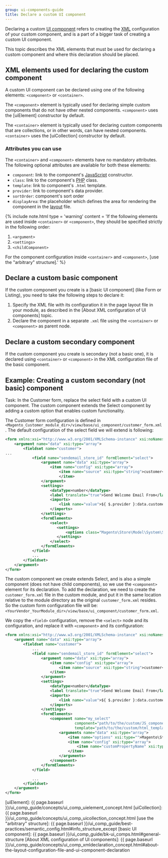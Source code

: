 ```yaml
---
group: ui-components-guide
title: Declare a custom UI component
---
```


Declaring a custom [UI component](https://glossary.magento.com/ui-component) refers to creating the [XML](https://glossary.magento.com/xml) configuration of your custom component, and is a part of a bigger task of creating a custom UI component.

This topic describes the XML elements that must be used for declaring a custom component and where this declaration should be placed.

## XML elements used for declaring the custom component

A custom UI component can be declared using one of the following elements: `<component>` or `<container>`.

The `<component>` element is typically used for declaring simple custom components that do not have other nested components. `<component>` uses the [uiElement] constructor by default.

The `<container>` element is typically used for declaring custom components that are collections, or in other words, can have nested components. `<container>` uses the [uiCollection] constructor by default.

### Attributes you can use

The `<container>` and `<component>` elements have no mandatory attributes. The following optional attributes are available for both these elements:

-  `component`: link to the component's [JavaScript](https://glossary.magento.com/javascript) constructor.
-  `class`: link to the component's [PHP](https://glossary.magento.com/php) class.
-  `template`: link to component's `.html` template.
-  `provider`: link to component's data provider.
-  `sortOrder`: component's sort order
-  `displayArea`: the placeholder which defines the area for rendering the component in the [layout](https://glossary.magento.com/layout) file.

{%
include note.html
type = 'warning'
content = 'If the following elements are used inside `<container>` or `<component>`, they should be specified strictly in the following order:

1. `<argument>`
1. `<settings>`
1. `<childComponent>`

For the component configuration inside `<container>` and `<component>`, [use the "arbitrary" structure].'
%}

## Declare a custom basic component

If the custom component you create is a [basic UI component] (like Form or Listing), you need to take the following steps to declare it:

1. Specify the XML file with its configuration it in the page layout file in your module, as described in the [About XML configuration of UI components] topic.
1. Declare the component in a separate `.xml` file using the `<container>` or `<component>` as parent node.

## Declare a custom secondary component

If the custom component you create is secondary (not a basic one), it is declared using  `<container>` or `<component>` in the XML configuration file of the basic component.

## Example: Creating a custom secondary (not basic) component

Task: In the Customer form, replace the select field with a custom UI component. The custom component extends the Select component by adding a custom option that enables custom functionality.

The Customer form configuration is defined in `<Magento_Customer_module_dir>/view/base/ui_component/customer_form.xml`. The default configuration of the select field we will extend is following:

```xml
<form xmlns:xsi="http://www.w3.org/2001/XMLSchema-instance" xsi:noNamespaceSchemaLocation="urn:magento:module:Magento_Ui:etc/ui_configuration.xsd">
    <argument name="data" xsi:type="array">
        <fieldset name="customer">
...
            <field name="sendemail_store_id" formElement="select">
                <argument name="data" xsi:type="array">
                    <item name="config" xsi:type="array">
                        <item name="source" xsi:type="string">customer</item>
                        </item>
                </argument>
                <settings>
                    <dataType>number</dataType>
                    <label translate="true">Send Welcome Email From</label>
                    <imports>
                        <link name="value">${ $.provider }:data.customer.store_id</link>
                    </imports>
                </settings>
                <formElements>
                    <select>
                       <settings>
                           <options class="Magento\Store\Model\System\Store"/>
                       </settings>
                    </select>
                </formElements>
            </field>
            ...
        </fieldset>
    </argument>
</form>
```

The custom component we create extends Select, and is also a simple component (does not have child components), so we use the `<component>` element for its declaration. To add the declaration, we need to create the `customer_form.xml` file in the custom module, and put it in the same location relative to the module directory as the original `customer_form.xml` resides. So the custom form configuration file will be: `<YourVendor_YourModule_dir>/view/base/ui_component/customer_form.xml`.

We copy the `<field>` configuration, remove the `<select>` node and its configuration, and replace it with `<component>` and its configuration:

```xml
<form xmlns:xsi="http://www.w3.org/2001/XMLSchema-instance" xsi:noNamespaceSchemaLocation="urn:magento:module:Magento_Ui:etc/ui_configuration.xsd">
    <argument name="data" xsi:type="array">
        <fieldset name="customer">
            ...
            <field name="sendemail_store_id" formElement="select">
                <argument name="data" xsi:type="array">
                    <item name="config" xsi:type="array">
                        <item name="source" xsi:type="string">customer</item>
                    </item>
                </argument>
                <settings>
                    <dataType>number</dataType>
                    <label translate="true">Send Welcome Email From</label>
                    <imports>
                        <link name="value">${ $.provider }:data.customer.store_id</link>
                    </imports>
                </settings>
                <formElements>
                    <component name="my_select"
                               component="path/to/the/custom/JS_component"
                               template="path/to/the/custom/html_template">
                        <arguments name="data" xsi:type="array">
                            <item name="options" xsi:type="">Magento\Store\Model\System\Store</item>
                            <item name="config" xsi:type="array">
                                <item name="customPropertyName" xsi:type="string">customPropertyValue</item>
                            </item>
                        </arguments>
                    </component>
                </formElements>
            </field>

            ...
        </fieldset>
    </argument>
</form>
```

<!-- Link Definitions -->

[uiElement]: {{ page.baseurl }}/ui_comp_guide/concepts/ui_comp_uielement_concept.html
[uiCollection]: {{ page.baseurl }}/ui_comp_guide/concepts/ui_comp_uicollection_concept.html
[use the "arbitrary" structure]: {{ page.baseurl }}/ui_comp_guide/best-practices/semantic_config.html#info_structure_except
[basic UI component]: {{ page.baseurl }}/ui_comp_guide/bk-ui_comps.html#general-structure
[About XML configuration of UI components]: {{ page.baseurl }}/ui_comp_guide/concepts/ui_comp_xmldeclaration_concept.html#about-the-layout-configuration-file-and-ui-component-declaration
